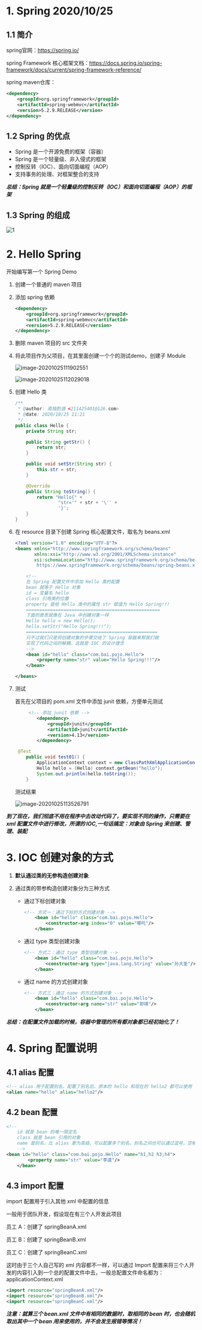 # 1. Spring 2020/10/25

## 1.1 简介

spring官网：https://spring.io/

spring Framework 核心框架文档：https://docs.spring.io/spring-framework/docs/current/spring-framework-reference/

spring maven仓库：

```xml
<dependency>
    <groupId>org.springframework</groupId>
    <artifactId>spring-webmvc</artifactId>
    <version>5.2.9.RELEASE</version>
</dependency>
```



## 1.2 Spring 的优点

- Spring 是一个开源免费的框架（容器）
- Spring 是一个轻量级、非入侵式的框架
- 控制反转（IOC）、面向切面编程（AOP）
- 支持事务的处理、对框架整合的支持

***总结：Spring 就是一个轻量级的控制反转（IOC）和面向切面编程（AOP）的框架***



## 1.3 Spring 的组成

![1](Spring文档.assets/2e2eb9389b504fc245d07093e5dde71191ef6d9d.jpg)



# 2. Hello Spring

开始编写第一个 Spring Demo

1. 创建一个普通的 maven 项目

2. 添加 spring 依赖

   ```xml
   <dependency>
       <groupId>org.springframework</groupId>
       <artifactId>spring-webmvc</artifactId>
       <version>5.2.9.RELEASE</version>
   </dependency>
   ```

3. 删除 maven 项目的 src 文件夹

4. 将此项目作为父项目，在其里面创建一个个的测试demo，创建子 Module 

   ![image-20201025111902551](Spring文档.assets/image-20201025111902551.png)

   ![image-20201025112029018](Spring文档.assets/image-20201025112029018.png)

5. 创建 Hello 类

   ```java
   /**
    * @author: 南独酌酒 <211425401@126.com>
    * @date: 2020/10/25 11:21
    */
   public class Hello {
       private String str;
   
       public String getStr() {
           return str;
       }
   
       public void setStr(String str) {
           this.str = str;
       }
   
       @Override
       public String toString() {
           return "Hello{" +
                   "str='" + str + '\'' +
                   '}';
       }
   }
   ```

   

6. 在 resource 目录下创建 Spring 核心配置文件，取名为 beans.xml

   ```xml
   <?xml version="1.0" encoding="UTF-8"?>
   <beans xmlns="http://www.springframework.org/schema/beans"
          xmlns:xsi="http://www.w3.org/2001/XMLSchema-instance"
          xsi:schemaLocation="http://www.springframework.org/schema/beans
           https://www.springframework.org/schema/beans/spring-beans.xsd">
   
       <!--
       在 Spring 配置文件中添加 Hello 类的配置
       bean 就等于 Hello 对象
       id = 变量名 hello
       class 引用类的位置
       property 是给 Hello 类中的属性 str 赋值为 Hello Spring!!!
       ==================================================
       下面的意思就像在 Java 中创建对象一样
       Hello hello = new Hello();
       hello.setStr("Hello Spring!!!");
       =================================================
       只不过我们只是将创建对象的步骤交给了 Spring 容器来帮我们做
       实现了代码之间的解耦，这就是 IOC 的设计理念
       -->
       <bean id="hello" class="com.bai.pojo.Hello">
           <property name="str" value="Hello Spring!!!"/>
       </bean>
   
   </beans>
   ```

   

7. 测试

   首先在父项目的 pom.xml 文件中添加 junit 依赖，方便单元测试

   ```xml
   		<!-- 添加 junit 依赖 -->
           <dependency>
               <groupId>junit</groupId>
               <artifactId>junit</artifactId>
               <version>4.13</version>
           </dependency>
   ```

   ```java
   	@Test
       public void test01() {
           ApplicationContext context = new ClassPathXmlApplicationContext("beans.xml");
           Hello hello = (Hello) context.getBean("hello");
           System.out.println(hello.toString());
       }
   ```

   测试结果

   ![image-20201025113526791](Spring文档.assets/image-20201025113526791.png)

***到了现在，我们彻底不用在程序中去改动代码了，要实现不同的操作，只需要在 xml 配置文件中进行修改，所谓的 IOC,一句话搞定：对象由 Spring 来创建、管理、装配***

# 3. IOC 创建对象的方式

1. **默认通过类的无参构造创建对象**

2. 通过类的带参构造创建对象分为三种方式

   - 通过下标创建对象

     ```xml
     <!-- 方式一：通过下标的方式创建对象 -->
         <bean id="hello" class="com.bai.pojo.Hello">
             <constructor-arg index="0" value="哪吒"/>
         </bean>
     ```

     

   - 通过 type 类型创建对象

     ```xml
     <!-- 方式二：通过 type 类型创建对象 -->
         <bean id="hello" class="com.bai.pojo.Hello">
             <constructor-arg type="java.lang.String" value="孙大圣"/>
         </bean>
     ```

   - 通过 name 的方式创建对象

     ```xml
     <!-- 方式三：通过 name 的方式创建对象 -->
         <bean id="hello" class="com.bai.pojo.Hello">
             <constructor-arg name="str" value="郭靖"/>
         </bean>
     ```

***总结：在配置文件加载的时候，容器中管理的所有都对象都已经初始化了！***

# 4. Spring 配置说明

## 4.1 alias 配置

```xml
<!-- alias 用于配置别名，配置了别名后，原本的 hello 和现在的 hello2 都可以使用 -->
<alias name="hello" alias="hello2"/>
```

## 4.2 bean 配置

```xml
<!--
    id 就是 bean 的唯一限定名
    class 就是 bean 引用的对象
    name 是别名，比 alias 更为高级，可以配置多个别名，别名之间也可以通过逗号，空格，分号分隔等等...
    -->
<bean id="hello" class="com.bai.pojo.Hello" name="h1,h2 h3;h4">
        <property name="str" value="李逵"/>
    </bean>
```

## 4.3 import 配置

import 配置用于引入其他 xml 中配置的信息

一般用于团队开发，假设现在有三个人开发此项目

员工 A：创建了 springBeanA.xml

员工 B：创建了 springBeanB.xml

员工 C：创建了 springBeanC.xml

这时由于三个人自己写的 xml 内容都不一样，可以通过 Import 配置来将三个人开发的内容引入到一个总的配置文件中去，一般总配置文件命名都为：applicationContext.xml

```xml
<import resource="springBeanA.xml"/>
<import resource="springBeanB.xml"/>
<import resource="springBeanC.xml"/>
```

***注意：就算三个 bean.xml 文件中有相同的数据时，取相同的 bean 时，也会随机取出其中一个 bean 用来使用的，并不会发生报错等情况！***
